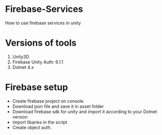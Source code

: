 # Firebase-Services
How to use firebase services in unity

# Versions of tools
1. Unity3D 
2. Firebase Unity Auth: 6.1.1
3. Dotnet 4.x

# Firebase setup
* Create firebase project on console.
* Download json file and save it in asset folder
* Download firebase sdk for unity and import it according to your Dotnet version
* import libaries in the script
* Create object auth.